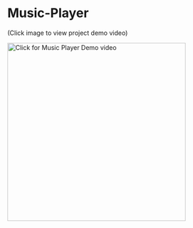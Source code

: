 # Music-Player

(Click image to view project demo video)

<a href="https://youtu.be/3LHPGdFfbrE" target="_blank">
<img src="/gif.gif?raw=true" width="400px" alt="Click for Music Player Demo video">
</a>
